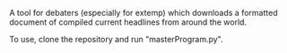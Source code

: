 A tool for debaters (especially for extemp) which downloads a formatted document of compiled current headlines from around the world.

To use, clone the repository and run "masterProgram.py".
